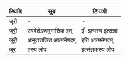 | स्थिति | सूत्र | टिप्पणी |
| ----- | ------- | ------ |
| जूरीँ॒ | - | - |
| जूरीँ॒ | उपदेशेऽजनुनासिक इत् | ईँ-इत्यस्य इत्संज्ञा |
| जूरीँ॒ | अनुदात्तङित आत्मनेपदम् | इति आत्मनेपदम् |
| जूर् | तस्य लोपः | इत्संज्ञकस्य लोपः |
